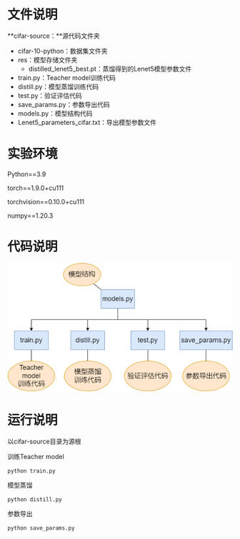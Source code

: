 # 文件说明

**cifar-source：**源代码文件夹

- cifar-10-python：数据集文件夹
- res：模型存储文件夹
  - distilled_lenet5_best.pt：蒸馏得到的Lenet5模型参数文件
- train.py：Teacher model训练代码
- distill.py：模型蒸馏训练代码
- test.py：验证评估代码
- save_params.py：参数导出代码
- models.py：模型结构代码
- Lenet5_parameters_cifar.txt：导出模型参数文件

# 实验环境

Python==3.9

torch==1.9.0+cu111

torchvision==0.10.0+cu111

numpy==1.20.3

# 代码说明

![code](https://github.com/Robin-WZQ/CNN-FPGA/blob/main/cifar-10-torch/figures/code.png)

# 运行说明

以cifar-source目录为源根

训练Teacher model

```
python train.py
```

模型蒸馏

```
python distill.py
```

参数导出

```
python save_params.py
```

